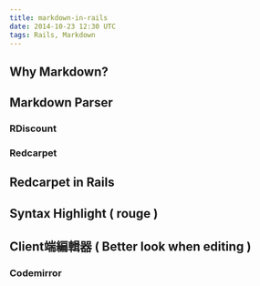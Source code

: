 ```yaml
---
title: markdown-in-rails
date: 2014-10-23 12:30 UTC
tags: Rails, Markdown
---
```


## Why Markdown?

## Markdown Parser

### RDiscount

### Redcarpet

## Redcarpet in Rails


## Syntax Highlight ( rouge )

## Client端編輯器 ( Better look when editing )

### Codemirror

